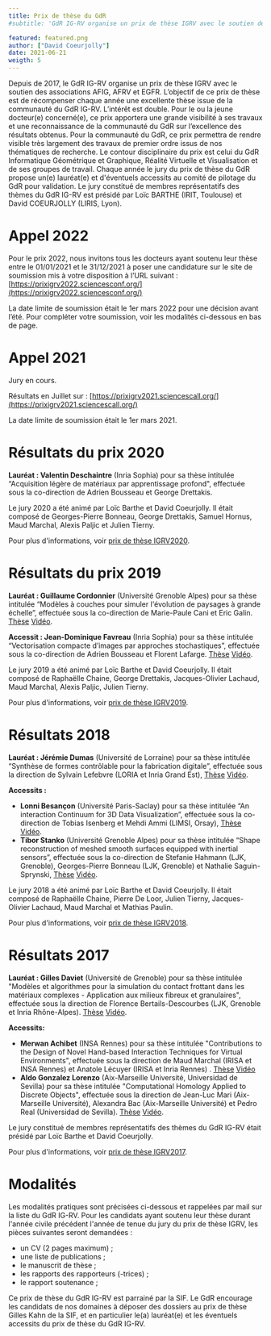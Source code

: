 ```yaml
---
title: Prix de thèse du GdR
#subtitle: 'GdR IG-RV organise un prix de thèse IGRV avec le soutien des associations AFIG, AFRV et EGFR. L’objectif de ce prix de thèse est de récompenser chaque année une excellente thèse issue de la communauté du GdR IG-RV.'

featured: featured.png
author: ["David Coeurjolly"]
date: 2021-06-21
weigth: 5
---
```



Depuis de 2017, le GdR IG-RV organise un prix de thèse IGRV avec le soutien des associations AFIG, AFRV et EGFR. L’objectif de ce prix de thèse est de récompenser chaque année une excellente thèse issue de la communauté du GdR IG-RV. L’intérêt est double. Pour le ou la jeune docteur(e) concerné(e), ce prix apportera une grande visibilité à ses travaux et une reconnaissance de la communauté du GdR sur l’excellence des résultats obtenus. Pour la communauté du GdR, ce prix permettra de rendre visible très largement des travaux de premier ordre issus de nos thématiques de recherche. Le contour disciplinaire du prix est celui du GdR Informatique Géométrique et Graphique, Réalité Virtuelle et Visualisation et de ses groupes de travail. Chaque année le jury du prix de thèse du GdR propose un(e) lauréat(e) et d'éventuels accessits au comité de pilotage du GdR pour validation. Le jury constitué de membres représentatifs des thèmes du GdR IG-RV est présidé par Loïc BARTHE (IRIT, Toulouse) et David COEURJOLLY (LIRIS, Lyon).

# Appel 2022
Pour le prix 2022, nous invitons tous les docteurs ayant soutenu leur thèse entre le 01/01/2021 et le 31/12/2021 à poser une candidature sur le site de soumission mis à votre disposition à l’URL suivant : [https://prixigrv2022.sciencesconf.org/](https://prixigrv2022.sciencesconf.org/)

La date limite de soumission était le 1er mars 2022 pour une décision avant l’été. Pour compléter votre soumission, voir les modalités ci-dessous en bas de page.

# Appel 2021

Jury en cours.

Résultats en Juillet sur : [https://prixigrv2021.sciencescall.org/](https://prixigrv2021.sciencescall.org/)

La date limite de soumission était le 1er mars 2021.

# Résultats du prix 2020
**Lauréat : Valentin Deschaintre** (Inria Sophia) pour sa thèse intitulée “Acquisition légère de matériaux par apprentissage profond", effectuée sous la co-direction de Adrien Bousseau et George Drettakis.

Le jury 2020 a été animé par Loïc Barthe et David Coeurjolly. Il était composé de Georges-Pierre Bonneau, George Drettakis, Samuel Hornus, Maud Marchal, Alexis Paljic et Julien Tierny.

Pour plus d'informations, voir [prix de thèse IGRV2020](https://prixigrv2020.sciencesconf.org/).

# Résultats du prix 2019
**Lauréat : Guillaume Cordonnier** (Université Grenoble Alpes) pour sa thèse intitulée “Modèles à couches pour simuler l'évolution de paysages à grande échelle”, effectuée sous la co-direction de Marie-Paule Cani et Eric Galin. [Thèse](http://www.theses.fr/2018GREAM072) [Vidéo](https://www.irit.fr/STORM/site/files-web/prixthese-igrv/videos/Prix-These-IGRV-2019_Cordonnier.mp4).

**Accessit : Jean-Dominique Favreau** (Inria Sophia) pour sa thèse intitulée “Vectorisation compacte d’images par approches stochastiques”, effectuée sous la co-direction de Adrien Bousseau et Florent Lafarge. [Thèse](http://www.theses.fr/2018AZUR4004) [Vidéo](https://www.irit.fr/STORM/site/files-web/prixthese-igrv/videos/Prix-These-IGRV-2019_Accessit_Favreau.mp4).

Le jury 2019 a été animé par Loïc Barthe et David Coeurjolly. Il était composé de Raphaëlle Chaine, George Drettakis, Jacques-Olivier Lachaud, Maud Marchal, Alexis Paljic, Julien Tierny.

Pour plus d'informations, voir [prix de thèse IGRV2019](https://prixigrv2019.sciencesconf.org/).

# Résultats 2018

**Lauréat : Jérémie Dumas** (Université de Lorraine) pour sa thèse intitulée “Synthèse de formes contrôlable pour la fabrication digitale”, effectuée sous la direction de Sylvain Lefebvre (LORIA et Inria Grand Est), [Thèse](https://www.jdumas.org/phd/) [Vidéo](https://www.irit.fr/STORM/site/files-web/prixthese-igrv/videos/Prix-These-IGRV-2018_Dumas.mp4).

**Accessits :**
* **Lonni Besançon** (Université Paris-Saclay) pour sa thèse intitulée “An interaction Continuum for 3D Data Visualization”, effectuée sous la co-direction de Tobias Isenberg et Mehdi Ammi (LIMSI, Orsay), [Thèse](https://tel.archives-ouvertes.fr/tel-01684210/) [Vidéo](https://www.irit.fr/STORM/site/files-web/prixthese-igrv/videos/Prix-These-IGRV-2018_Accessit-1_Besancon.mp4).
* **Tibor Stanko** (Université Grenoble Alpes) pour sa thèse intitulée “Shape reconstruction of meshed smooth surfaces equipped with inertial sensors”, effectuée sous la co-direction de Stefanie Hahmann (LJK, Grenoble), Georges-Pierre Bonneau (LJK, Grenoble) et Nathalie Saguin-Sprynski, [Thèse](https://hal.inria.fr/tel-01673779) [Vidéo](https://www.irit.fr/STORM/site/files-web/prixthese-igrv/videos/Prix-These-IGRV-2018_Accessit-2_Stanko.mp4).

Le jury 2018 a été animé par Loïc Barthe et David Coeurjolly. Il était composé de Raphaëlle Chaine, Pierre De Loor, Julien Tierny, Jacques-Olivier Lachaud, Maud Marchal et Mathias Paulin.

Pour plus d'informations, voir [prix de thèse IGRV2018](https://prixigrv2018.sciencesconf.org/).

# Résultats 2017

**Lauréat : Gilles Daviet** (Université de Grenoble) pour sa thèse intitulée "Modèles et algorithmes pour la simulation du contact frottant dans les matériaux complexes - Application aux milieux fibreux et granulaires", effectuée sous la direction de Florence Bertails-Descourbes (LJK, Grenoble et Inria Rhône-Alpes). [Thèse](https://tel.archives-ouvertes.fr/tel-01519203/) [Vidéo](https://www.irit.fr/STORM/site/files-web/prixthese-igrv/videos/Prix-These-IGRV-2017_Daviet.mp4).

**Accessits:**
* **Merwan Achibet** (INSA Rennes) pour sa thèse intitulée "Contributions to the Design of Novel Hand-based Interaction Techniques for Virtual Environments", effectuée sous la direction de Maud Marchal (IRISA et INSA Rennes) et Anatole Lécuyer (IRISA et Inria Rennes) . [Thèse](http://www.theses.fr/2015ISAR0031) [Vidéo](https://www.irit.fr/STORM/site/files-web/prixthese-igrv/videos/Prix-These-IGRV-2017_Accessit-2_Achibet.mp4)
* **Aldo Gonzalez Lorenzo** (Aix-Marseille Université, Universidad de Sevilla) pour sa thèse intitulée "Computational Homology Applied to Discrete Objects", effectuée sous la direction de Jean-Luc Mari (Aix-Marseille Université), Alexandra Bac (Aix-Marseille Université) et Pedro Real (Universidad de Sevilla). [Thèse](http://www.theses.fr/2016AIXM4073) [Vidéo](https://www.irit.fr/STORM/site/files-web/prixthese-igrv/videos/Prix-These-IGRV-2017_Accessit-1_Gonzalez-Lorenzo.ogv).

Le jury constitué de membres représentatifs des thèmes du GdR IG-RV était présidé par Loïc Barthe et David Coeurjolly.

Pour plus d'informations, voir [prix de thèse IGRV2017](https://prixigrv2017.sciencesconf.org/).

# Modalités

Les modalités pratiques sont précisées ci-dessous et rappelées par mail sur la liste du GdR IG-RV.
Pour les candidats ayant soutenu leur thèse durant l'année civile précédent l'année de tenue du jury du prix de thèse IGRV, les pièces suivantes seront demandées :
* un CV (2 pages maximum) ;
* une liste de publications ;
* le manuscrit de thèse ;
* les rapports des rapporteurs (-trices) ;
* le rapport soutenance ;

Ce prix de thèse du GdR IG-RV est parrainé par la SIF. Le GdR encourage les candidats de nos domaines à déposer des dossiers au prix de thèse Gilles Kahn de la SIF, et en particulier le(a) lauréat(e) et les éventuels accessits du prix de thèse du GdR IG-RV.
